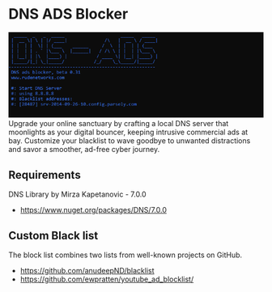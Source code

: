 # DNS ADS Blocker
![DNSADS](https://raw.githubusercontent.com/proxytype/dns-ads-blocker/main/dns-ads-blocker.png)
<br>
Upgrade your online sanctuary by crafting a local DNS server that moonlights as your digital bouncer, keeping intrusive commercial ads at bay. Customize your blacklist to wave goodbye to unwanted distractions and savor a smoother, ad-free cyber journey.



## Requirements
DNS Library by Mirza Kapetanovic - 7.0.0
- https://www.nuget.org/packages/DNS/7.0.0

## Custom Black list
The block list combines two lists from well-known projects on GitHub.
 - https://github.com/anudeepND/blacklist
 - https://github.com/ewpratten/youtube_ad_blocklist/
